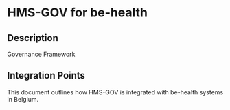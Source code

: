 # HMS-GOV for be-health

## Description

Governance Framework

## Integration Points

This document outlines how HMS-GOV is integrated with be-health systems in Belgium.
